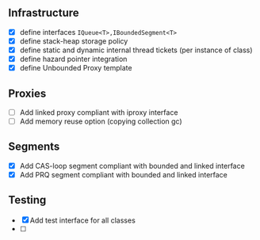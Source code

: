 ## Infrastructure
- [x] define interfaces `IQueue<T>,IBoundedSegment<T>`
- [x] define stack-heap storage policy
- [x] define static and dynamic internal thread tickets (per instance of class)
- [x] define hazard pointer integration
- [x] define Unbounded Proxy template

## Proxies
- [ ] Add linked proxy compliant with iproxy interface
- [ ] Add memory reuse option (copying collection gc)

## Segments
- [x] Add CAS-loop segment compliant with bounded and linked interface
- [x] Add PRQ segment compliant with bounded and linked interface

## Testing
- [x] Add test interface for all classes
- [ ] 
